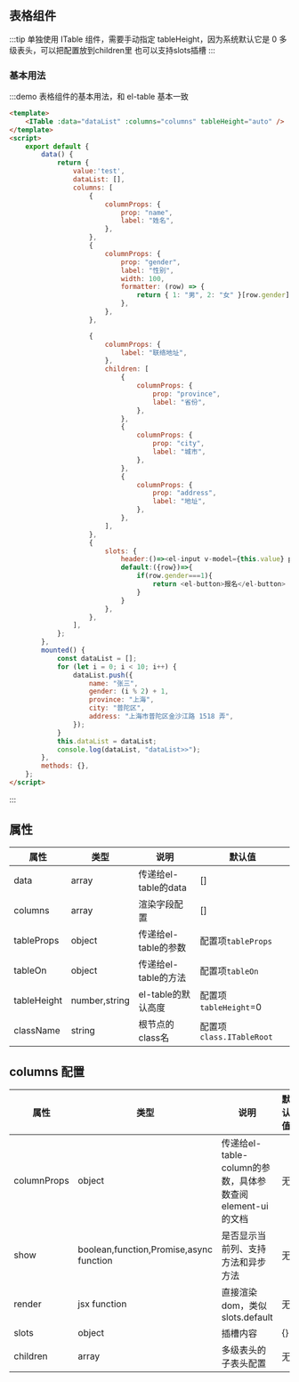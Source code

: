## 表格组件

:::tip
单独使用 ITable 组件，需要手动指定 tableHeight，因为系统默认它是 0
多级表头，可以把配置放到children里
也可以支持slots插槽
:::

### 基本用法

:::demo 表格组件的基本用法，和 el-table 基本一致

```html
<template>
    <ITable :data="dataList" :columns="columns" tableHeight="auto" />
</template>
<script>
    export default {
        data() {
            return {
                value:'test',
                dataList: [],
                columns: [
                    {
                        columnProps: {
                            prop: "name",
                            label: "姓名",
                        },
                    },
                    {
                        columnProps: {
                            prop: "gender",
                            label: "性别",
                            width: 100,
                            formatter: (row) => {
                                return { 1: "男", 2: "女" }[row.gender];
                            },
                        },
                    },

                    {
                        columnProps: {
                            label: "联络地址",
                        },
                        children: [
                            {
                                columnProps: {
                                    prop: "province",
                                    label: "省份",
                                },
                            },
                            {
                                columnProps: {
                                    prop: "city",
                                    label: "城市",
                                },
                            },
                            {
                                columnProps: {
                                    prop: "address",
                                    label: "地址",
                                },
                            },
                        ],
                    },
                    {   
                        slots: {
                            header:()=><el-input v-model={this.value} placeholder="请输入内容"/>,
                            default:({row})=>{
                                if(row.gender===1){
                                    return <el-button>报名</el-button>
                                }
                            }
                        },
                    },
                ],
            };
        },
        mounted() {
            const dataList = [];
            for (let i = 0; i < 10; i++) {
                dataList.push({
                    name: "张三",
                    gender: (i % 2) + 1,
                    province: "上海",
                    city: "普陀区",
                    address: "上海市普陀区金沙江路 1518 弄",
                });
            }
            this.dataList = dataList;
            console.log(dataList, "dataList>>");
        },
        methods: {},
    };
</script>
```
:::


## 属性
|属性|类型|说明|默认值|
|--|--|--|--|
|data|array|传递给el-table的data|[]|
|columns|array|渲染字段配置|[]|
|tableProps|object|传递给el-table的参数|配置项`tableProps`|
|tableOn|object|传递给el-table的方法|配置项`tableOn`|
|tableHeight|number,string|el-table的默认高度|配置项`tableHeight`=0|
|className|string|根节点的class名|配置项`class.ITableRoot`|


## columns 配置
|属性|类型|说明|默认值|
|--|--|--|--|
|columnProps|object|传递给el-table-column的参数，具体参数查阅element-ui的文档|无|
|show|boolean,function,Promise,async function|是否显示当前列、支持方法和异步方法|无|
|render|jsx function|直接渲染dom，类似slots.default|无|
|slots|object|插槽内容|{}|
|children|array|多级表头的子表头配置|无|


